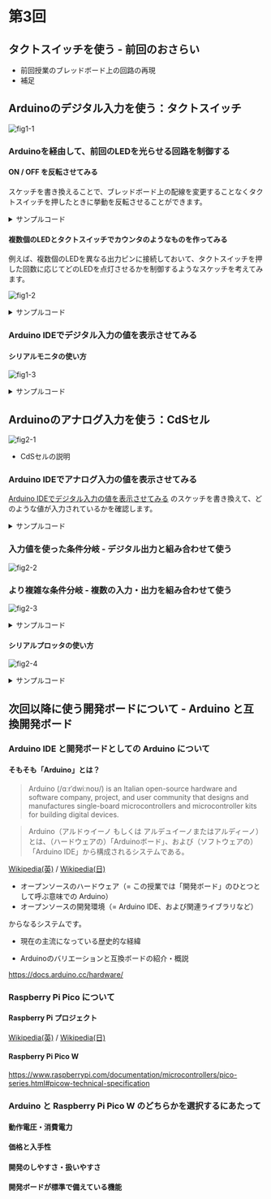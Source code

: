 # 第3回 

## タクトスイッチを使う - 前回のおさらい

- 前回授業のブレッドボード上の回路の再現
- 補足


## Arduinoのデジタル入力を使う：タクトスイッチ

![fig1-1]()

### Arduinoを経由して、前回のLEDを光らせる回路を制御する

#### ON / OFF を反転させてみる

スケッチを書き換えることで、ブレッドボード上の配線を変更することなくタクトスイッチを押したときに挙動を反転させることができます。

<details>
<summary>サンプルコード</summary>
```arduino
//
void setup() {}
void loop() {}
//
```
</details>

#### 複数個のLEDとタクトスイッチでカウンタのようなものを作ってみる

例えば、複数個のLEDを異なる出力ピンに接続しておいて、タクトスイッチを押した回数に応じてどのLEDを点灯させるかを制御するようなスケッチを考えてみます。

![fig1-2]()

<details>
<summary>サンプルコード</summary>
</details>

### Arduino IDEでデジタル入力の値を表示させてみる

#### シリアルモニタの使い方

![fig1-3]()

<details>
<summary>サンプルコード</summary>
</details>


## Arduinoのアナログ入力を使う：CdSセル

![fig2-1]()

- CdSセルの説明

### Arduino IDEでアナログ入力の値を表示させてみる

[Arduino IDEでデジタル入力の値を表示させてみる](#arduino-ideでデジタル入力の値を表示させてみる) のスケッチを書き換えて、どのような値が入力されているかを確認します。

<details>
<summary>サンプルコード</summary>
</details>

### 入力値を使った条件分岐 - デジタル出力と組み合わせて使う

![fig2-2]()

### より複雑な条件分岐 - 複数の入力・出力を組み合わせて使う

![fig2-3]()

<details>
<summary>サンプルコード</summary>
</details>

#### シリアルプロッタの使い方

![fig2-4]()

<details>
<summary>サンプルコード</summary>
</details>


## 次回以降に使う開発ボードについて - Arduino と互換開発ボード

### Arduino IDE と開発ボードとしての Arduino について

#### そもそも「Arduino」とは？

> Arduino (/ɑːrˈdwiːnoʊ/) is an Italian open-source hardware and software company, project, and user community that designs and manufactures single-board microcontrollers and microcontroller kits for building digital devices.

> Arduino（アルドゥイーノ もしくは アルデュイーノまたはアルディーノ）とは、（ハードウェアの）「Arduinoボード」、および（ソフトウェアの）「Arduino IDE」から構成されるシステムである。

[Wikipedia(英)](https://en.wikipedia.org/wiki/Arduino) / [Wikipedia(日)](https://ja.wikipedia.org/wiki/Arduino)

- オープンソースのハードウェア（= この授業では「開発ボード」のひとつとして呼ぶ意味での Arduino）
- オープンソースの開発環境（= Arduino IDE、および関連ライブラリなど）

からなるシステムです。

- 現在の主流になっている歴史的な経緯
  
- Arduinoのバリエーションと互換ボードの紹介・概説

https://docs.arduino.cc/hardware/

### Raspberry Pi Pico について

#### Raspberry Pi プロジェクト

[Wikipedia(英)](https://en.wikipedia.org/wiki/Raspberry_Pi) / [Wikipedia(日)](https://ja.wikipedia.org/wiki/Raspberry_Pi)

#### Raspberry Pi Pico W

https://www.raspberrypi.com/documentation/microcontrollers/pico-series.html#picow-technical-specification


### Arduino と Raspberry Pi Pico W のどちらかを選択するにあたって

#### 動作電圧・消費電力

#### 価格と入手性

#### 開発のしやすさ・扱いやすさ

#### 開発ボードが標準で備えている機能